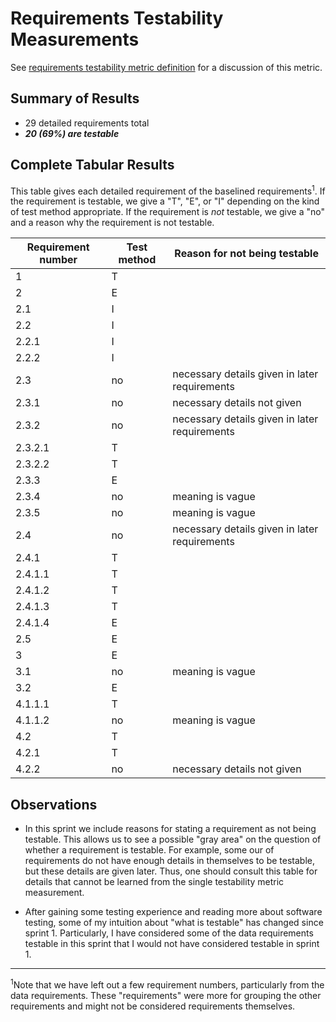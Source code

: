 # Requirements Testability Measurements

See [requirements testability metric definition](../metric-definitions/requirements-testability-metric.md) 
for a discussion of this metric.

## Summary of Results

* 29 detailed requirements total
* ***20 (69%) are testable***

## Complete Tabular Results

This table gives each detailed requirement of the baselined requirements<sup>1</sup>. If the 
requirement is testable, we give a "T", "E", or "I" depending on the kind of test 
method appropriate. If the requirement is *not* testable, we give a "no" and a 
reason why the requirement is not testable.

Requirement number | Test method | Reason for not being testable
--- | --- | ---
1 | T | 
2 | E | 
2.1 | I | 
2.2 | I | 
2.2.1 | I | 
2.2.2 | I | 
2.3 | no | necessary details given in later requirements
2.3.1 | no | necessary details not given
2.3.2 | no | necessary details given in later requirements
2.3.2.1 | T | 
2.3.2.2 | T | 
2.3.3 | E | 
2.3.4 | no | meaning is vague
2.3.5 | no | meaning is vague
2.4 | no | necessary details given in later requirements
2.4.1 | T | 
2.4.1.1 | T | 
2.4.1.2 | T | 
2.4.1.3 | T | 
2.4.1.4 | E | 
2.5 | E | 
3 | E | 
3.1 | no | meaning is vague
3.2 | E | 
4.1.1.1 | T | 
4.1.1.2 | no | meaning is vague
4.2 | T | 
4.2.1 | T | 
4.2.2 | no | necessary details not given

## Observations

* In this sprint we include reasons for stating a requirement as not being testable. 
This allows us to see a possible "gray area" on the question of whether a requirement is 
testable. For example, some our of requirements do not have enough details in 
themselves to be testable, but these details are given later. Thus, one should 
consult this table for details that cannot be learned from the single testability metric
measurement.

* After gaining some testing experience and reading more about software testing, 
some of my intuition about "what is testable" has changed since sprint 1. Particularly, 
I have considered some of the data requirements testable in this sprint that I would 
not have considered testable in sprint 1.


---
<sup>1</sup>Note that we have left out a few requirement numbers, particularly from 
the data requirements. These "requirements" were more for grouping the other 
requirements and might not be considered requirements themselves.